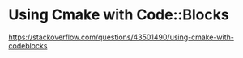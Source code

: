 # Using Cmake with Code::Blocks
https://stackoverflow.com/questions/43501490/using-cmake-with-codeblocks
